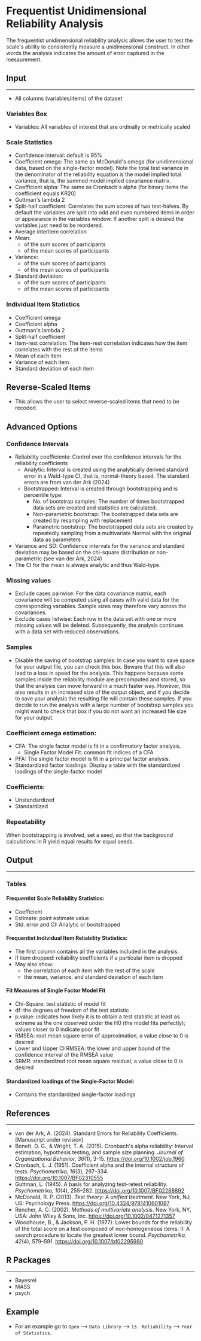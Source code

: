 Frequentist Unidimensional Reliability Analysis
===

The frequentist unidimensional reliability analysis allows the user to test the scale's ability to consistently measure a unidimensional construct. In other words the analysis indicates the amount of error captured in the mesaurement.

## Input
---
- All columns (variables/items) of the dataset 

### Variables Box
- Variables: All variables of interest that are ordinally or metrically scaled

### Scale Statistics
- Confidence interval: default is 95%
- Coefficient omega: The same as McDonald's omega (for unidimensional data, based on the single-factor model). Note the total test variance in the denominator of the reliability equation is the model implied total variance, that is, the summed model implied covariance matrix.
- Coefficient alpha: The same as Cronbach's alpha (for binary items the coefficient equals KR20)
- Guttman's lambda 2
- Split-half coefficient: Correlates the sum scores of two test-halves. By default the variables are split into odd and even numbered items in order or appearance in the variables window. If another split is desired the variables just need to be reordered.
- Average interitem correlation
- Mean:
	- of the sum scores of participants
	- of the mean scores of participants
- Variance:
	- of the sum scores of participants
	- of the mean scores of participants
- Standard deviation: 
	- of the sum scores of participants
	- of the mean scores of participants
	
### Individual Item Statistics
- Coefficient omega
- Coefficient alpha
- Guttman's lambda 2
- Split-half coefficient
- Item-rest correlation: The item-rest correlation indicates how the item correlates with the rest of the items
- Mean of each item
- Variance of each item
- Standard deviation of each item

## Reverse-Scaled Items
- This allows the user to select reverse-scaled items that need to be recoded.

## Advanced Options
### Confidence Intervals
- Reliability coefficients: Control over the confidence intervals for the reliability coefficients
	- Analytic: Interval is created using the analytically derived standard error in a Wald-type CI, that is, normal-theory based. The standard errors are from van der Ark (2024)
	- Bootstrapped: Interval is created through bootstrapping and is percentile type:
		- No. of bootstrap samples: The number of times bootstrapped data sets are created and statistics are calculated.
		- Non-parametric bootstrap: The bootstrapped data sets are created by resampling with replacement 
		- Parametric bootstrap: The bootstrapped data sets are created by repeatedly sampling from a multivariate Normal with the original data as parameters
- Variance and SD: Confidence intervals for the variance and standard deviation may be based on the chi-square distribution or non-parametric (see van der Ark, 2024)
- The CI for the mean is always analytic and thus Wald-type.

### Missing values
 - Exclude cases pairwise: For the data covariance matrix, each covariance will be computed using all cases with valid data for the corresponding variables. Sample sizes may therefore vary across the covariances.
- Exclude cases listwise: Each row in the data set with one or more missing values will be deleted. Subsequently, the analysis continues with a data set with reduced observations.

### Samples
- Disable the saving of bootstrap samples: In case you want to save space for your output file, you can check this box. Beware that this will also lead to a loss in speed for the analysis. This happens because some samples inside the reliability module are precomputed and stored, so that the analysis can move forward in a much faster way. However, this also results in an increased size of the output object, and if you decide to save your analysis the resulting file will contain these samples. If you decide to run the analysis with a large number of bootstrap samples you might want to check that box if you do not want an increased file size for your output. 

### Coefficient omega estimation: 
- CFA: The single factor model is fit in a confirmatory factor analysis. 
	- Single Factor Model Fit: common fit indices of a CFA
- PFA: The single factor model is fit in a principal factor analysis. 
- Standardized factor loadings: Display a table with the standardized loadings of the single-factor model
	
### Coefficients: 
- Unstandardized
- Standardized

### Repeatability
When bootstrapping is involved, set a seed, so that the background calculations in R yield equal results for equal seeds.



## Output 
--- 
### Tables
#### Frequentist Scale Reliability Statistics: 
- Coefficient
- Estimate: point estimate value
- Std. error and CI: Analytic or bootstrapped

#### Frequentist Individual Item Reliability Statistics: 
- The first column contains all the variables included in the analysis. 
- If item dropped: reliability coefficients if a particular item is dropped
- May also show: 
	- the correlation of each item with the rest of the scale
	- the mean, variance, and standard deviation of each item

#### Fit Measures of Single Factor Model Fit
- Chi-Square: test statistic of model fit
- df: the degrees of freedom of the test statistic
- p.value: indicates how likely it is to obtain a test statistic at least as extreme as the one observed under the H0 (the model fits perfectly); values closer to 0 indicate poor fit
- RMSEA: root mean square error of approximation, a value close to 0 is desired
- Lower and Upper CI RMSEA: the lower and upper bound of the confidence interval of the RMSEA value
- SRMR: standardized root mean square residual, a value close to 0 is desired 

#### Standardized loadings of the Single-Factor Model:
- Contains the standardized single-factor loadings

## References
---
- van der Ark, A. (2024). Standard Errors for Reliability Coefficients. [Manuscript under revision]
- Bonett, D. G., & Wright, T. A. (2015). Cronbach's alpha reliability: Interval estimation, hypothesis testing, and sample size planning. *Journal of Organizational Behavior, 36*(1), 3-15. https://doi.org/10.1002/job.1960
- Cronbach, L. J. (1951). Coefficient alpha and the internal structure of tests. *Psychometrika, 16*(3), 297–334. https://doi.org/10.1007/BF02310555
- Guttman, L. (1945). A basis for analyzing test-retest reliability. *Psychometrika, 10*(4), 255–282. https://doi.org/10.1007/BF02288892
- McDonald, R. P. (2013). *Test theory: A unified treatment*. New York, NJ, US: Psychology Press. https://doi.org/10.4324/9781410601087
- Rencher, A. C.  (2002). *Methods of multivariate analysis*. New York, NY, USA: John Wiley & Sons, Inc.  https://doi.org/10.1002/0471271357
- Woodhouse, B., & Jackson, P. H. (1977). Lower bounds for the reliability of the total score on a test composed of non-homogeneous items:  II: A search procedure to locate the greatest lower bound. *Psychometrika, 42*(4), 579–591. https://doi.org/10.1007/bf02295980

## R Packages
---
- Bayesrel
- MASS
- psych

## Example 
- For an example go to `Open` --> `Data Library` --> `13. Reliability` --> `Fear of Statistics`. 
